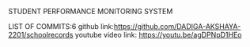 STUDENT PERFORMANCE MONITORING SYSTEM


LIST OF COMMITS:6
github link:https://github.com/DADIGA-AKSHAYA-2201/schoolrecords
youtube video link: https://youtu.be/agDPNpD1HEo
